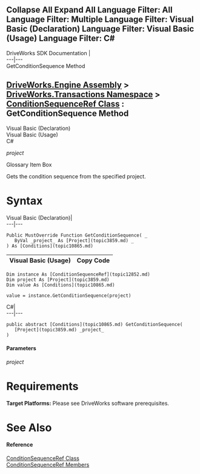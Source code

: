 Collapse All Expand All Language Filter: All  Language Filter: Multiple  Language Filter: Visual Basic (Declaration) Language Filter: Visual Basic (Usage) Language Filter: C#  
---  
DriveWorks SDK Documentation  |   
---|---  
GetConditionSequence Method   
  
[DriveWorks.Engine Assembly](topic2156.md) > [DriveWorks.Transactions Namespace](topic12835.md) > [ConditionSequenceRef Class](topic12852.md) : GetConditionSequence Method  
---  
  
Visual Basic (Declaration)    
Visual Basic (Usage)    
C# 

_project_
    

Glossary Item Box

Gets the condition sequence from the specified project. 

# Syntax

Visual Basic (Declaration)|   
---|---  
      
    
    Public MustOverride Function GetConditionSequence( _
       ByVal _project_ As [Project](topic3859.md) _
    ) As [Conditions](topic10865.md)  
  
Visual Basic (Usage)| Copy Code  
---|---  
      
    
    Dim instance As [ConditionSequenceRef](topic12852.md)
    Dim project As [Project](topic3859.md)
    Dim value As [Conditions](topic10865.md)
     
    value = instance.GetConditionSequence(project)  
  
C#|   
---|---  
      
    
    public abstract [Conditions](topic10865.md) GetConditionSequence( 
       [Project](topic3859.md) _project_
    )  
  
#### Parameters

 _project_
    

# Requirements

**Target Platforms:** Please see DriveWorks software prerequisites.

# See Also

#### Reference

[ConditionSequenceRef Class](topic12852.md)   
[ConditionSequenceRef Members](topic12853.md)


